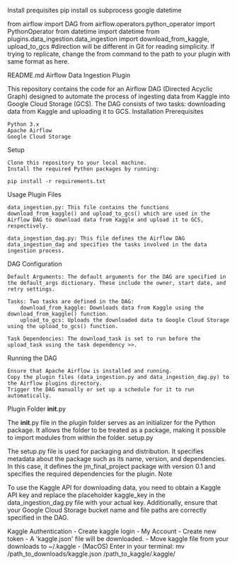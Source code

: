 Install prequisites
  pip install os subprocess google datetime

from airflow import DAG
from airflow.operators.python_operator import PythonOperator
from datetime import datetime
from plugins.data_ingestion.data_ingestion import download_from_kaggle, upload_to_gcs #direction will be different in Git for reading simplicity. If trying to replicate, change the from command to the path to your plugin with same format as here.



README.md
Airflow Data Ingestion Plugin

This repository contains the code for an Airflow DAG (Directed Acyclic Graph) designed to automate the process of ingesting data from Kaggle into Google Cloud Storage (GCS). The DAG consists of two tasks: downloading data from Kaggle and uploading it to GCS.
Installation
Prerequisites

    Python 3.x
    Apache Airflow
    Google Cloud Storage

Setup

    Clone this repository to your local machine.
    Install the required Python packages by running:

    pip install -r requirements.txt

Usage
Plugin Files

    data_ingestion.py: This file contains the functions download_from_kaggle() and upload_to_gcs() which are used in the Airflow DAG to download data from Kaggle and upload it to GCS, respectively.

    data_ingestion_dag.py: This file defines the Airflow DAG data_ingestion_dag and specifies the tasks involved in the data ingestion process.

DAG Configuration

    Default Arguments: The default arguments for the DAG are specified in the default_args dictionary. These include the owner, start date, and retry settings.

    Tasks: Two tasks are defined in the DAG:
        download_from_kaggle: Downloads data from Kaggle using the download_from_kaggle() function.
        upload_to_gcs: Uploads the downloaded data to Google Cloud Storage using the upload_to_gcs() function.

    Task Dependencies: The download_task is set to run before the upload_task using the task dependency >>.

Running the DAG

    Ensure that Apache Airflow is installed and running.
    Copy the plugin files (data_ingestion.py and data_ingestion_dag.py) to the Airflow plugins directory.
    Trigger the DAG manually or set up a schedule for it to run automatically.

Plugin Folder
__init__.py

The __init__.py file in the plugin folder serves as an initializer for the Python package. It allows the folder to be treated as a package, making it possible to import modules from within the folder.
setup.py

The setup.py file is used for packaging and distribution. It specifies metadata about the package such as its name, version, and dependencies. In this case, it defines the jm_final_project package with version 0.1 and specifies the required dependencies for the plugin.
Note

To use the Kaggle API for downloading data, you need to obtain a Kaggle API key and replace the placeholder kaggle_key in the data_ingestion_dag.py file with your actual key. Additionally, ensure that your Google Cloud Storage bucket name and file paths are correctly specified in the DAG.

  Kaggle Authentication
      - Create kaggle login
      - My Account
      - Create new token
      - A 'kaggle.json' file will be downloaded.
      - Move kaggle file from your downloads to ~/.kaggle
         - (MacOS) Enter in your terminal: mv /path_to_downloads/kaggle.json /path_to_kaggle/.kaggle/
